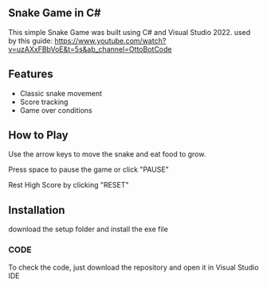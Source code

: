 ## Snake Game in C# ##
This simple Snake Game was built using C# and Visual Studio 2022.
used by this guide: https://www.youtube.com/watch?v=uzAXxFBbVoE&t=5s&ab_channel=OttoBotCode

## Features ##
- Classic snake movement
- Score tracking
- Game over conditions

## How to Play
Use the arrow keys to move the snake and eat food to grow.

Press space to pause the game or click "PAUSE"

Rest High Score by clicking "RESET"

## Installation
download the setup folder and install the exe file

### CODE ###

To check the code, just download the repository and open it in Visual Studio IDE
